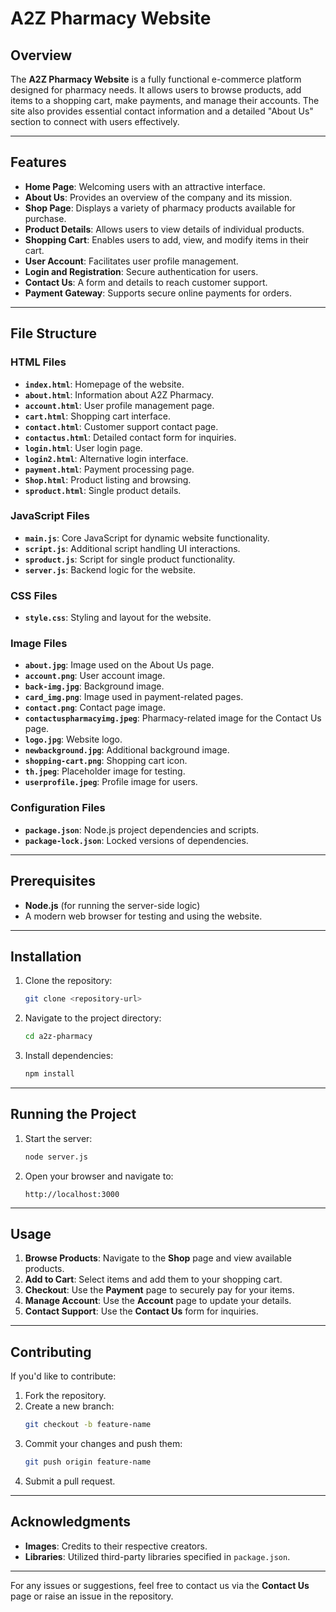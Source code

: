 # A2Z Pharmacy Website

## Overview
The **A2Z Pharmacy Website** is a fully functional e-commerce platform designed for pharmacy needs. It allows users to browse products, add items to a shopping cart, make payments, and manage their accounts. The site also provides essential contact information and a detailed "About Us" section to connect with users effectively.

---

## Features
- **Home Page**: Welcoming users with an attractive interface.
- **About Us**: Provides an overview of the company and its mission.
- **Shop Page**: Displays a variety of pharmacy products available for purchase.
- **Product Details**: Allows users to view details of individual products.
- **Shopping Cart**: Enables users to add, view, and modify items in their cart.
- **User Account**: Facilitates user profile management.
- **Login and Registration**: Secure authentication for users.
- **Contact Us**: A form and details to reach customer support.
- **Payment Gateway**: Supports secure online payments for orders.

---

## File Structure
### HTML Files
- **`index.html`**: Homepage of the website.
- **`about.html`**: Information about A2Z Pharmacy.
- **`account.html`**: User profile management page.
- **`cart.html`**: Shopping cart interface.
- **`contact.html`**: Customer support contact page.
- **`contactus.html`**: Detailed contact form for inquiries.
- **`login.html`**: User login page.
- **`login2.html`**: Alternative login interface.
- **`payment.html`**: Payment processing page.
- **`Shop.html`**: Product listing and browsing.
- **`sproduct.html`**: Single product details.

### JavaScript Files
- **`main.js`**: Core JavaScript for dynamic website functionality.
- **`script.js`**: Additional script handling UI interactions.
- **`sproduct.js`**: Script for single product functionality.
- **`server.js`**: Backend logic for the website.

### CSS Files
- **`style.css`**: Styling and layout for the website.

### Image Files
- **`about.jpg`**: Image used on the About Us page.
- **`account.png`**: User account image.
- **`back-img.jpg`**: Background image.
- **`card_img.png`**: Image used in payment-related pages.
- **`contact.png`**: Contact page image.
- **`contactuspharmacyimg.jpeg`**: Pharmacy-related image for the Contact Us page.
- **`logo.jpg`**: Website logo.
- **`newbackground.jpg`**: Additional background image.
- **`shopping-cart.png`**: Shopping cart icon.
- **`th.jpeg`**: Placeholder image for testing.
- **`userprofile.jpeg`**: Profile image for users.

### Configuration Files
- **`package.json`**: Node.js project dependencies and scripts.
- **`package-lock.json`**: Locked versions of dependencies.

---

## Prerequisites
- **Node.js** (for running the server-side logic)
- A modern web browser for testing and using the website.

---

## Installation
1. Clone the repository:
   ```bash
   git clone <repository-url>
   ```
2. Navigate to the project directory:
   ```bash
   cd a2z-pharmacy
   ```
3. Install dependencies:
   ```bash
   npm install
   ```

---

## Running the Project
1. Start the server:
   ```bash
   node server.js
   ```
2. Open your browser and navigate to:
   ```
   http://localhost:3000
   ```

---

## Usage
1. **Browse Products**: Navigate to the **Shop** page and view available products.
2. **Add to Cart**: Select items and add them to your shopping cart.
3. **Checkout**: Use the **Payment** page to securely pay for your items.
4. **Manage Account**: Use the **Account** page to update your details.
5. **Contact Support**: Use the **Contact Us** form for inquiries.

---

## Contributing
If you'd like to contribute:
1. Fork the repository.
2. Create a new branch:
   ```bash
   git checkout -b feature-name
   ```
3. Commit your changes and push them:
   ```bash
   git push origin feature-name
   ```
4. Submit a pull request.


---

## Acknowledgments
- **Images**: Credits to their respective creators.
- **Libraries**: Utilized third-party libraries specified in `package.json`.

---

For any issues or suggestions, feel free to contact us via the **Contact Us** page or raise an issue in the repository.
